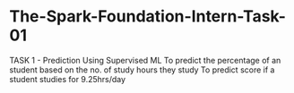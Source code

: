# The-Spark-Foundation-Intern-Task-01
TASK 1 - Prediction Using Supervised ML
To predict the percentage of an student based on the no. of study hours they study
To predict score if a student studies for 9.25hrs/day
